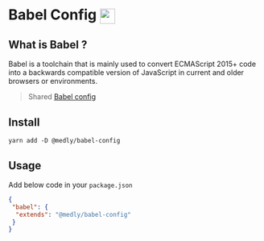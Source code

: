 # Babel Config <img style="vertical-align: middle" height="30" src="https://raw.githubusercontent.com/babel/logo/master/babel.png">

## What is Babel ?

Babel is a toolchain that is mainly used to convert ECMAScript 2015+ code into a backwards compatible version of JavaScript in current and older browsers or environments.

> Shared [Babel config](https://babeljs.io/docs/en/configuration)

## Install

```shell
yarn add -D @medly/babel-config
```

## Usage

Add below code in your `package.json`

```json
{
 "babel": {
  "extends": "@medly/babel-config"
 }
}
```
